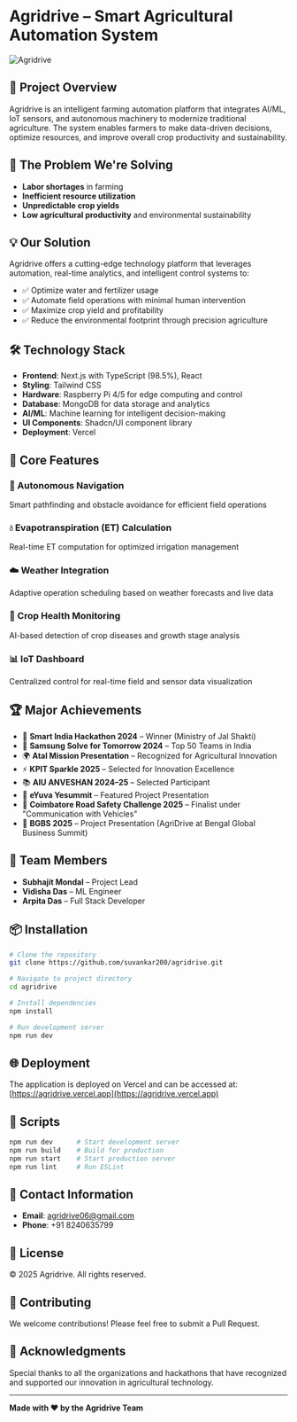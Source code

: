 # Agridrive – Smart Agricultural Automation System

![Agridrive](https://agridrive.vercel.app/)

## 🌾 Project Overview

Agridrive is an intelligent farming automation platform that integrates AI/ML, IoT sensors, and autonomous machinery to modernize traditional agriculture. The system enables farmers to make data-driven decisions, optimize resources, and improve overall crop productivity and sustainability.

## 🎯 The Problem We're Solving

- **Labor shortages** in farming
- **Inefficient resource utilization**
- **Unpredictable crop yields**
- **Low agricultural productivity** and environmental sustainability

## 💡 Our Solution

Agridrive offers a cutting-edge technology platform that leverages automation, real-time analytics, and intelligent control systems to:

- ✅ Optimize water and fertilizer usage
- ✅ Automate field operations with minimal human intervention
- ✅ Maximize crop yield and profitability
- ✅ Reduce the environmental footprint through precision agriculture

## 🛠️ Technology Stack

- **Frontend**: Next.js with TypeScript (98.5%), React
- **Styling**: Tailwind CSS
- **Hardware**: Raspberry Pi 4/5 for edge computing and control
- **Database**: MongoDB for data storage and analytics
- **AI/ML**: Machine learning for intelligent decision-making
- **UI Components**: Shadcn/UI component library
- **Deployment**: Vercel

## 🚀 Core Features

### 🚜 Autonomous Navigation

Smart pathfinding and obstacle avoidance for efficient field operations

### 💧 Evapotranspiration (ET) Calculation

Real-time ET computation for optimized irrigation management

### ☁️ Weather Integration

Adaptive operation scheduling based on weather forecasts and live data

### 🌱 Crop Health Monitoring

AI-based detection of crop diseases and growth stage analysis

### 📊 IoT Dashboard

Centralized control for real-time field and sensor data visualization

## 🏆 Major Achievements

- 🥇 **Smart India Hackathon 2024** – Winner (Ministry of Jal Shakti)
- 🏅 **Samsung Solve for Tomorrow 2024** – Top 50 Teams in India
- 🌍 **Atal Mission Presentation** – Recognized for Agricultural Innovation
- ⚡ **KPIT Sparkle 2025** – Selected for Innovation Excellence
- 📚 **AIU ANVESHAN 2024–25** – Selected Participant
- 🎯 **eYuva Yesummit** – Featured Project Presentation
- 🤖 **Coimbatore Road Safety Challenge 2025** – Finalist under "Communication with Vehicles"
- 🥇 **BGBS 2025** – Project Presentation (AgriDrive at Bengal Global Business Summit)

## 👥 Team Members

- **Subhajit Mondal** – Project Lead
- **Vidisha Das** – ML Engineer
- **Arpita Das** – Full Stack Developer

## 📦 Installation

```bash
# Clone the repository
git clone https://github.com/suvankar200/agridrive.git

# Navigate to project directory
cd agridrive

# Install dependencies
npm install

# Run development server
npm run dev
```

## 🌐 Deployment

The application is deployed on Vercel and can be accessed at: [https://agridrive.vercel.app](https://agridrive.vercel.app)

## 📝 Scripts

```bash
npm run dev      # Start development server
npm run build    # Build for production
npm run start    # Start production server
npm run lint     # Run ESLint
```

## 📧 Contact Information

- **Email**: agridrive06@gmail.com
- **Phone**: +91 8240635799

## 📄 License

© 2025 Agridrive. All rights reserved.

## 🤝 Contributing

We welcome contributions! Please feel free to submit a Pull Request.

## 🌟 Acknowledgments

Special thanks to all the organizations and hackathons that have recognized and supported our innovation in agricultural technology.

---

**Made with ❤️ by the Agridrive Team**
